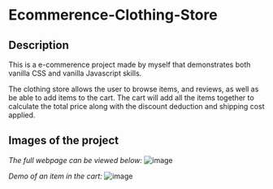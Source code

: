 # Ecommerence-Clothing-Store

## Description
This is a e-commerence project made by myself that demonstrates both vanilla CSS and vanilla Javascript skills.

The clothing store allows the user to browse items, and reviews, as well as be able to add items to the cart. The cart will add all the items  together to calculate the total price along with the discount deduction and shipping cost applied.

## Images of the project
*The full webpage can be viewed below:*
![image](https://github.com/user-attachments/assets/97ee18f6-1b8c-4fde-8c3d-f6cdcb4ecd50)

*Demo of an item in the cart:*
![image](https://github.com/user-attachments/assets/93bd8bae-9a60-4013-8d01-630c79a83f9b)
